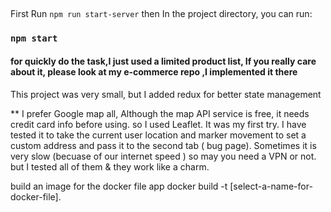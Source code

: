 

## 
First 
Run  `npm run start-server` 
then 
In the project directory, you can run:

### `npm start`


#### for quickly do the task,I just used a limited product list, If you really care about it, please look at my e-commerce  repo ,I implemented it there

This project was very small, but I added redux for better state management

** I prefer Google map all, Although the map API service is free, it needs credit card info before using. so I used Leaflet. It was my first try. I have tested it to take the current user  location and marker movement to set a custom address and pass it to  the second tab ( bug page). Sometimes it is very slow (becuase of our internet speed ) so may you need a VPN or not. but I tested all of them & they work like a charm.


build an image for the docker file app
docker build -t [select-a-name-for-docker-file].
